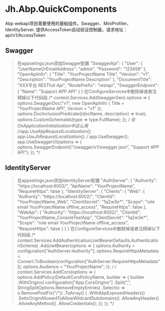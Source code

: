 # Jh.Abp.QuickComponents

Abp webapi项目需要使用的基础组件。Swagger、MiniProfiler、IdentityServer.
提供AccessToken自动验证控制器，请求地址：api/v1/AccessToken

## Swagger

> 在appsetings.json添加Swagger配置
"SwaggerApi": {
    "User": {
      "UserNameOrEmailAddress": "admin",
      "Password": "123456"
    },
    "OpenApiInfo": {
      "Title": "YourProjectName Title",
      "Version": "v1",
      "Description": "YourProjectName Description"
    },
    "DocumentTitle": "XXX平台 RESTfull Api",
    "RoutePrefix": "restapi",
    "SwaggerEndpoint": {
      "Name": "Support APP API"
    }
 }
> 在ConfigureServices中删除掉或者注释掉以下代码段
/*
 context.Services.AddSwaggerGen(
                options =>
                {
                    options.SwaggerDoc("v1", new OpenApiInfo { Title = "YourProjectName API", Version = "v1" });
                    options.DocInclusionPredicate((docName, description) => true);
                    options.CustomSchemaIds(type => type.FullName);
                });
*/
>在OnApplicationInitialization中这么用
//app.UseAbpRequestLocalization();
app.UseJhRequestLocalization();
/*
app.UseSwagger();
                app.UseSwaggerUI(options =>
                {
                    options.SwaggerEndpoint("/swagger/v1/swagger.json", "Support APP API");
                });
*/

## IdentityServer

> 在appsetings.json添加IdentityServer配置
"AuthServer": {
    "Authority": "https://localhost:6002/",
    "ApiName": "YourProjectName",
    "RequireHttps": false
},
"IdentityServer": {
    "Clients": {
      "Web": {
        "Authority": "https://localhost:6002/",
        "ClientId": "YourProjectName_Web",
        "ClientSecret": "1q2w3e*",
        "Scope": "role email YourProjectName offline_access",
        "RequireHttps": false
      },
      "WebApi": {
        "Authority": "https://localhost:6002/",
        "ClientId": "YourProjectName_ConsoleTestApp",
        "ClientSecret": "1q2w3e*",
        "Scope": "role email YourProjectName offline_access",
        "RequireHttps": false
      }
    }
  }
> 在ConfigureServices中删除掉或者注释掉以下代码段
/*
context.Services.AddAuthentication(JwtBearerDefaults.AuthenticationScheme)
                .AddJwtBearer(options =>
                {
                    options.Authority = configuration["AuthServer:Authority"];
                    options.RequireHttpsMetadata = Convert.ToBoolean(configuration["AuthServer:RequireHttpsMetadata"]);
                    options.Audience = "YourProjectName";
                });
*/
/*
context.Services.AddCors(options =>
            {
                options.AddPolicy(DefaultCorsPolicyName, builder =>
                {
                    builder
                        .WithOrigins(
                            configuration["App:CorsOrigins"]
                                .Split(",", StringSplitOptions.RemoveEmptyEntries)
                                .Select(o => o.RemovePostFix("/"))
                                .ToArray()
                        )
                        .WithAbpExposedHeaders()
                        .SetIsOriginAllowedToAllowWildcardSubdomains()
                        .AllowAnyHeader()
                        .AllowAnyMethod()
                        .AllowCredentials();
                });
            });
*/



